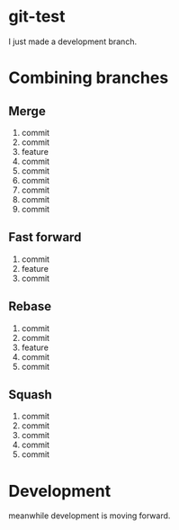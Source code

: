 # git-test

I just made a development branch.

# Combining branches

## Merge

1. commit
2. commit
3. feature
4. commit
5. commit
6. commit
7. commit
8. commit
9. commit

## Fast forward

1. commit
2. feature
3. commit

## Rebase

1. commit
2. commit
3. feature
4. commit
5. commit

## Squash

1. commit
2. commit
3. commit
4. commit
5. commit


# Development

meanwhile development is moving forward.
